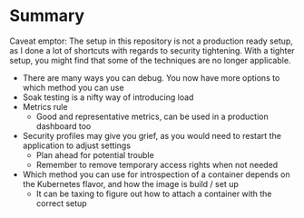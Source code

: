 # Summary

Caveat emptor: The setup in this repository is not a production ready setup, as I 
done a lot of shortcuts with regards to security tightening. With a tighter 
setup, you might find that some of the techniques are no longer applicable.

- There are many ways you can debug. You now have more options to which method you can use
- Soak testing is a nifty way of introducing load
- Metrics rule
    - Good and representative metrics, can be used in a production dashboard too  
- Security profiles may give you grief, as you would need to restart the application to adjust settings
    - Plan ahead for potential trouble
    - Remember to remove temporary access rights when not needed
- Which method you can use for introspection of a container depends on the Kubernetes flavor, and how the image is build / set up
    - It can be taxing to figure out how to attach a container with the correct setup 

